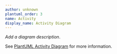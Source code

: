 ```yaml
---
author: unknown
plantuml_order: 3
name: Activity
display_name: Activity Diagram
---
```


_Add a diagram description_.

See [PlantUML Activity Diagram](https://plantuml.com/en/activity-diagram-beta) for more information.
